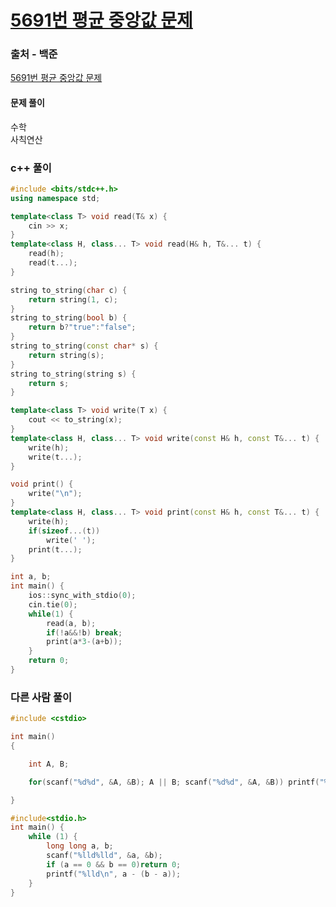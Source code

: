 # [5691번 평균 중앙값 문제](https://www.acmicpc.net/problem/5691)

### 출처 - 백준
[5691번 평균 중앙값 문제](https://www.acmicpc.net/problem/5691)

#### 문제 풀이
수학  
사칙연산

### c++ 풀이
```c++
#include <bits/stdc++.h>
using namespace std;

template<class T> void read(T& x) {
	cin >> x;
}
template<class H, class... T> void read(H& h, T&... t) {
	read(h);
	read(t...);
}

string to_string(char c) {
	return string(1, c);
}
string to_string(bool b) {
	return b?"true":"false";
}
string to_string(const char* s) {
	return string(s);
}
string to_string(string s) {
	return s;
}

template<class T> void write(T x) {
	cout << to_string(x);
}
template<class H, class... T> void write(const H& h, const T&... t) {
	write(h);
	write(t...);
}

void print() {
	write("\n");
}
template<class H, class... T> void print(const H& h, const T&... t) {
	write(h);
	if(sizeof...(t))
		write(' ');
	print(t...);
}

int a, b;
int main() {
	ios::sync_with_stdio(0);
	cin.tie(0);
    while(1) {
        read(a, b);
        if(!a&&!b) break;
        print(a*3-(a+b));
    }
	return 0;
}
```

### 다른 사람 풀이
```c++
#include <cstdio>

int main()
{

    int A, B;

    for(scanf("%d%d", &A, &B); A || B; scanf("%d%d", &A, &B)) printf("%d\n", 2 * A - B);

}
```

```c++
#include<stdio.h>
int main() {
	while (1) {
		long long a, b;
		scanf("%lld%lld", &a, &b);
		if (a == 0 && b == 0)return 0;
		printf("%lld\n", a - (b - a));
	}
}
```